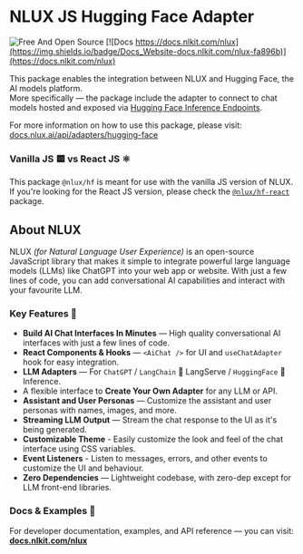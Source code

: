 # NLUX JS Hugging Face Adapter

![Free And Open Source](https://img.shields.io/badge/Free%20%26%20Open%20Source-1ccb61)
[![Docs https://docs.nlkit.com/nlux](https://img.shields.io/badge/Docs_Website-docs.nlkit.com/nlux-fa896b)](https://docs.nlkit.com/nlux)

This package enables the integration between NLUX and Hugging Face, the AI models platform.  
More specifically ― the package include the adapter to connect to chat models hosted and exposed
via [Hugging Face Inference Endpoints](https://huggingface.co/inference-endpoints/dedicated).

For more information on how to use this package, please visit:  
[docs.nlux.ai/api/adapters/hugging-face](https://docs.nlux.ai/api/adapters/hugging-face)

### Vanilla JS 🟨 vs React JS ⚛️

This package `@nlux/hf` is meant for use with the vanilla JS version of NLUX.
If you're looking for the React JS version, please check
the [`@nlux/hf-react`](https://www.npmjs.com/package/@nlux/hf-react) package.

## About NLUX

NLUX _(for Natural Language User Experience)_ is an open-source JavaScript library that makes it simple to integrate
powerful large language models (LLMs) like ChatGPT into your web app or website. With just a few lines of code, you
can add conversational AI capabilities and interact with your favourite LLM.

### Key Features 🌟

* **Build AI Chat Interfaces In Minutes** ― High quality conversational AI interfaces with just a few lines of code.
* **React Components & Hooks** ― `<AiChat />` for UI and `useChatAdapter` hook for easy integration.
* **LLM Adapters** ― For `ChatGPT` / `LangChain` 🦜 LangServe / `HuggingFace` 🤗 Inference.
* A flexible interface to **Create Your Own Adapter** for any LLM or API.
* **Assistant and User Personas** ― Customize the assistant and user personas with names, images, and more.
* **Streaming LLM Output** ― Stream the chat response to the UI as it's being generated.
* **Customizable Theme** - Easily customize the look and feel of the chat interface using CSS variables.
* **Event Listeners** - Listen to messages, errors, and other events to customize the UI and behaviour.
* **Zero Dependencies** ― Lightweight codebase, with zero-dep except for LLM front-end libraries.

### Docs & Examples 📖

For developer documentation, examples, and API reference ― you can visit: **[docs.nlkit.com/nlux](https://docs.nlkit.com/nlux)**
